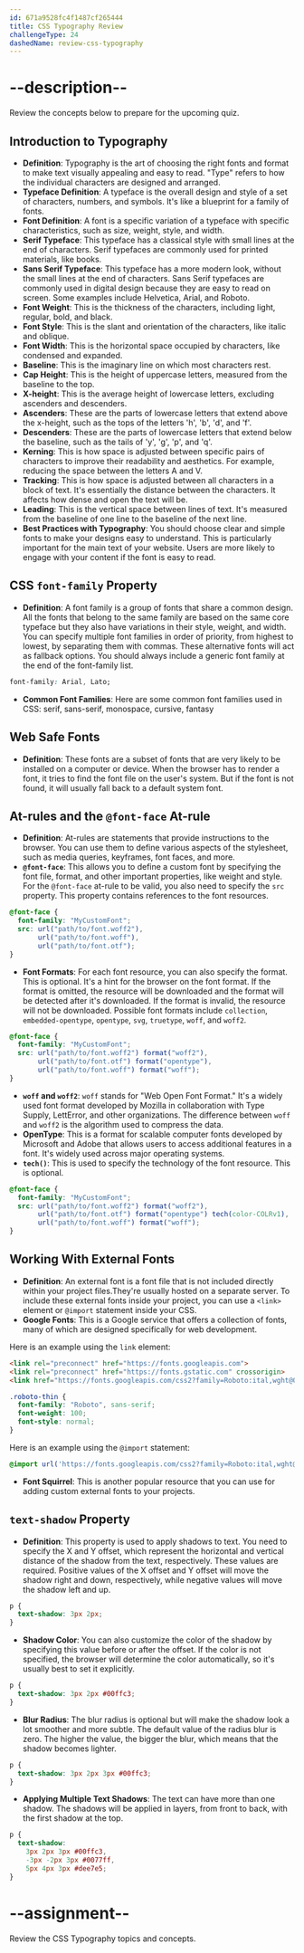 ```yaml
---
id: 671a9528fc4f1487cf265444
title: CSS Typography Review
challengeType: 24
dashedName: review-css-typography
---
```


# --description--

Review the concepts below to prepare for the upcoming quiz.

## Introduction to Typography

- **Definition**: Typography is the art of choosing the right fonts and format to make text visually appealing and easy to read. "Type" refers to how the individual characters are designed and arranged.
- **Typeface Definition**: A typeface is the overall design and style of a set of characters, numbers, and symbols. It's like a blueprint for a family of fonts.
- **Font Definition**: A font is a specific variation of a typeface with specific characteristics, such as size, weight, style, and width.
- **Serif Typeface**: This typeface has a classical style with small lines at the end of characters. Serif typefaces are commonly used for printed materials, like books.
- **Sans Serif Typeface**: This typeface has a more modern look, without the small lines at the end of characters. Sans Serif typefaces are commonly used in digital design because they are easy to read on screen. Some examples include Helvetica, Arial, and Roboto.
- **Font Weight**: This is the thickness of the characters, including light, regular, bold, and black.
- **Font Style**: This is the slant and orientation of the characters, like italic and oblique.
- **Font Width**: This is the horizontal space occupied by characters, like condensed and expanded.
- **Baseline**: This is the imaginary line on which most characters rest.
- **Cap Height**: This is the height of uppercase letters, measured from the baseline to the top.
- **X-height**: This is the average height of lowercase letters, excluding ascenders and descenders.
- **Ascenders**: These are the parts of lowercase letters that extend above the x-height, such as the tops of the letters 'h', 'b', 'd', and 'f'.
- **Descenders**: These are the parts of lowercase letters that extend below the baseline, such as the tails of 'y', 'g', 'p', and 'q'.
- **Kerning**: This is how space is adjusted between specific pairs of characters to improve their readability and aesthetics. For example, reducing the space between the letters A and V.
- **Tracking**: This is how space is adjusted between all characters in a block of text. It's essentially the distance between the characters. It affects how dense and open the text will be.
- **Leading**: This is the vertical space between lines of text. It's measured from the baseline of one line to the baseline of the next line.
- **Best Practices with Typography**: You should choose clear and simple fonts to make your designs easy to understand. This is particularly important for the main text of your website. Users are more likely to engage with your content if the font is easy to read.

## CSS `font-family` Property

- **Definition**: A font family is a group of fonts that share a common design. All the fonts that belong to the same family are based on the same core typeface but they also have variations in their style, weight, and width. You can specify multiple font families in order of priority, from highest to lowest, by separating them with commas. These alternative fonts will act as fallback options. You should always include a generic font family at the end of the font-family list.

```css
font-family: Arial, Lato;
```

- **Common Font Families**: Here are some common font families used in CSS: serif, sans-serif, monospace, cursive, fantasy

## Web Safe Fonts

- **Definition**: These fonts are a subset of fonts that are very likely to be installed on a computer or device. When the browser has to render a font, it tries to find the font file on the user's system. But if the font is not found, it will usually fall back to a default system font.

## At-rules and the `@font-face` At-rule

- **Definition**: At-rules are statements that provide instructions to the browser. You can use them to define various aspects of the stylesheet, such as media queries, keyframes, font faces, and more.
- **`@font-face`**: This allows you to define a custom font by specifying the font file, format, and other important properties, like weight and style. For the `@font-face` at-rule to be valid, you also need to specify the `src` property. This property contains references to the font resources.

```css
@font-face {
  font-family: "MyCustomFont"; 
  src: url("path/to/font.woff2"),
       url("path/to/font.woff"),
       url("path/to/font.otf");
}
```

- **Font Formats**: For each font resource, you can also specify the format. This is optional. It's a hint for the browser on the font format. If the format is omitted, the resource will be downloaded and the format will be detected after it's downloaded. If the format is invalid, the resource will not be downloaded. Possible font formats include `collection`, `embedded-opentype`, `opentype`, `svg`, `truetype`, `woff`, and `woff2`.

```css
@font-face {
  font-family: "MyCustomFont"; 
  src: url("path/to/font.woff2") format("woff2"),
       url("path/to/font.otf") format("opentype"),
       url("path/to/font.woff") format("woff");
}
```

- **`woff` and `woff2`**: `woff` stands for "Web Open Font Format." It's a widely used font format developed by Mozilla in collaboration with Type Supply, LettError, and other organizations. The difference between `woff` and `woff2` is the algorithm used to compress the data.
- **OpenType**: This is a format for scalable computer fonts developed by Microsoft and Adobe that allows users to access additional features in a font. It's widely used across major operating systems.
- **`tech()`**: This is used to specify the technology of the font resource. This is optional.

```css
@font-face {
  font-family: "MyCustomFont"; 
  src: url("path/to/font.woff2") format("woff2"),
       url("path/to/font.otf") format("opentype") tech(color-COLRv1),
       url("path/to/font.woff") format("woff");
}
```

## Working With External Fonts

- **Definition**: An external font is a font file that is not included directly within your project files.They're usually hosted on a separate server. To include these external fonts inside your project, you can use a `<link>` element or `@import` statement inside your CSS.
- **Google Fonts**: This is a Google service that offers a collection of fonts, many of which are designed specifically for web development.

Here is an example using the `link` element:

```html
<link rel="preconnect" href="https://fonts.googleapis.com">
<link rel="preconnect" href="https://fonts.gstatic.com" crossorigin>
<link href="https://fonts.googleapis.com/css2?family=Roboto:ital,wght@0,100;0,300;0,400;0,500;0,700;0,900;1,100;1,300;1,400;1,500;1,700;1,900&display=swap" rel="stylesheet">
```

```css
.roboto-thin {
  font-family: "Roboto", sans-serif;
  font-weight: 100;
  font-style: normal;
}
```

Here is an example using the `@import` statement:

```css
@import url('https://fonts.googleapis.com/css2?family=Roboto:ital,wght@0,100;0,300;0,400;0,500;0,700;0,900;1,100;1,300;1,400;1,500;1,700;1,900&display=swap');
```

- **Font Squirrel**: This is another popular resource that you can use for adding custom external fonts to your projects.

## `text-shadow` Property

- **Definition**: This property is used to apply shadows to text. You need to specify the X and Y offset, which represent the horizontal and vertical distance of the shadow from the text, respectively. These values are required. Positive values of the X offset and Y offset will move the shadow right and down, respectively, while negative values will move the shadow left and up.

```css
p {
  text-shadow: 3px 2px;
}
```

- **Shadow Color**: You can also customize the color of the shadow by specifying this value before or after the offset. If the color is not specified, the browser will determine the color automatically, so it's usually best to set it explicitly.

```css
p {
  text-shadow: 3px 2px #00ffc3;
}
```

- **Blur Radius**: The blur radius is optional but will make the shadow look a lot smoother and more subtle. The default value of the radius blur is zero. The higher the value, the bigger the blur, which means that the shadow becomes lighter.

```css
p {
  text-shadow: 3px 2px 3px #00ffc3;
}
```

- **Applying Multiple Text Shadows**: The text can have more than one shadow. The shadows will be applied in layers, from front to back, with the first shadow at the top.

```css
p {
  text-shadow: 
    3px 2px 3px #00ffc3, 
    -3px -2px 3px #0077ff, 
    5px 4px 3px #dee7e5;
}
```

# --assignment--

Review the CSS Typography topics and concepts.
